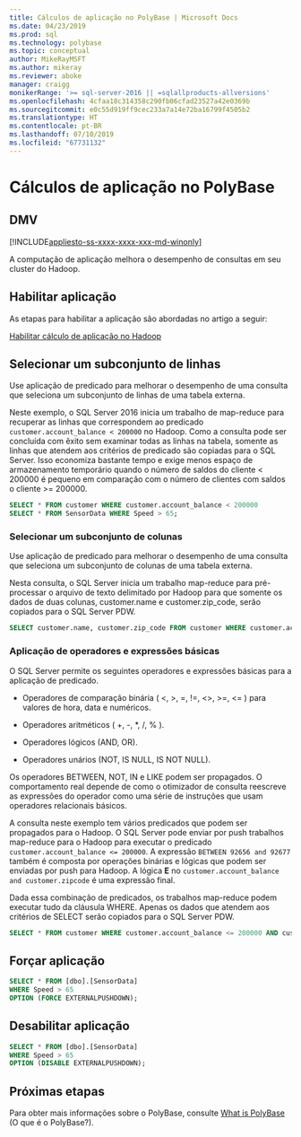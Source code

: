 ```yaml
---
title: Cálculos de aplicação no PolyBase | Microsoft Docs
ms.date: 04/23/2019
ms.prod: sql
ms.technology: polybase
ms.topic: conceptual
author: MikeRayMSFT
ms.author: mikeray
ms.reviewer: aboke
manager: craigg
monikerRange: '>= sql-server-2016 || =sqlallproducts-allversions'
ms.openlocfilehash: 4cfaa18c314358c290fb06cfad23527a42e0369b
ms.sourcegitcommit: e0c55d919ff9cec233a7a14e72ba16799f4505b2
ms.translationtype: HT
ms.contentlocale: pt-BR
ms.lasthandoff: 07/10/2019
ms.locfileid: "67731132"
---
```

# <a name="pushdown-computations-in-polybase"></a>Cálculos de aplicação no PolyBase

## <a name="dmv"></a>DMV

[!INCLUDE[appliesto-ss-xxxx-xxxx-xxx-md-winonly](../../includes/appliesto-ss-xxxx-xxxx-xxx-md-winonly.md)]

A computação de aplicação melhora o desempenho de consultas em seu cluster do Hadoop.

## <a name="enable-pushdown"></a>Habilitar aplicação

As etapas para habilitar a aplicação são abordadas no artigo a seguir:

[Habilitar cálculo de aplicação no Hadoop](polybase-configure-hadoop.md#pushdown)

## <a name="select-a-subset-of-rows"></a>Selecionar um subconjunto de linhas

Use aplicação de predicado para melhorar o desempenho de uma consulta que seleciona um subconjunto de linhas de uma tabela externa.

Neste exemplo, o SQL Server 2016 inicia um trabalho de map-reduce para recuperar as linhas que correspondem ao predicado `customer.account_balance < 200000` no Hadoop. Como a consulta pode ser concluída com êxito sem examinar todas as linhas na tabela, somente as linhas que atendem aos critérios de predicado são copiadas para o SQL Server. Isso economiza bastante tempo e exige menos espaço de armazenamento temporário quando o número de saldos do cliente < 200000 é pequeno em comparação com o número de clientes com saldos o cliente >= 200000.

```sql
SELECT * FROM customer WHERE customer.account_balance < 200000
SELECT * FROM SensorData WHERE Speed > 65;  
```

### <a name="select-a-subset-of-columns"></a>Selecionar um subconjunto de colunas

Use aplicação de predicado para melhorar o desempenho de uma consulta que seleciona um subconjunto de colunas de uma tabela externa.

Nesta consulta, o SQL Server inicia um trabalho map-reduce para pré-processar o arquivo de texto delimitado por Hadoop para que somente os dados de duas colunas, customer.name e customer.zip_code, serão copiados para o SQL Server PDW.

```sql
SELECT customer.name, customer.zip_code FROM customer WHERE customer.account_balance < 200000
```

### <a name="pushdown-for-basic-expressions-and-operators"></a>Aplicação de operadores e expressões básicas

O SQL Server permite os seguintes operadores e expressões básicas para a aplicação de predicado.

+ Operadores de comparação binária ( \<, >, =, !=, <>, >=, <= ) para valores de hora, data e numéricos.

+ Operadores aritméticos ( +, -, *, /, % ).

+ Operadores lógicos (AND, OR).

+ Operadores unários (NOT, IS NULL, IS NOT NULL).

Os operadores BETWEEN, NOT, IN e LIKE podem ser propagados. O comportamento real depende de como o otimizador de consulta reescreve as expressões do operador como uma série de instruções que usam operadores relacionais básicos.

A consulta neste exemplo tem vários predicados que podem ser propagados para o Hadoop. O SQL Server pode enviar por push trabalhos map-reduce para o Hadoop para executar o predicado `customer.account_balance <= 200000`. A expressão `BETWEEN 92656 and 92677` também é composta por operações binárias e lógicas que podem ser enviadas por push para Hadoop. A lógica **E** no `customer.account_balance and customer.zipcode` é uma expressão final.

Dada essa combinação de predicados, os trabalhos map-reduce podem executar tudo da cláusula WHERE. Apenas os dados que atendem aos critérios de SELECT serão copiados para o SQL Server PDW.

```sql
SELECT * FROM customer WHERE customer.account_balance <= 200000 AND customer.zipcode BETWEEN 92656 AND 92677
```

## <a name="force-pushdown"></a>Forçar aplicação

```sql
SELECT * FROM [dbo].[SensorData]
WHERE Speed > 65
OPTION (FORCE EXTERNALPUSHDOWN);
```

## <a name="disable-pushdown"></a>Desabilitar aplicação

```sql
SELECT * FROM [dbo].[SensorData]
WHERE Speed > 65
OPTION (DISABLE EXTERNALPUSHDOWN);
```

## <a name="next-steps"></a>Próximas etapas

Para obter mais informações sobre o PolyBase, consulte [What is PolyBase](polybase-guide.md) (O que é o PolyBase?).
